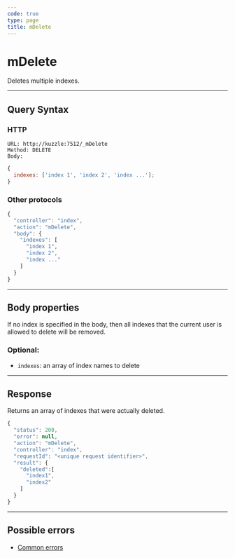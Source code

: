 ```yaml
---
code: true
type: page
title: mDelete
---
```


# mDelete



Deletes multiple indexes.

---

## Query Syntax

### HTTP

```http
URL: http://kuzzle:7512/_mDelete
Method: DELETE
Body:
```

```js
{
  indexes: ['index 1', 'index 2', 'index ...'];
}
```

### Other protocols

```js
{
  "controller": "index",
  "action": "mDelete",
  "body": {
    "indexes": [
      "index 1",
      "index 2",
      "index ..."
    ]
  }
}
```

---

## Body properties

If no index is specified in the body, then all indexes that the current user is allowed to delete will be removed.

### Optional:

- `indexes`: an array of index names to delete

---

## Response

Returns an array of indexes that were actually deleted.

```js
{
  "status": 200,
  "error": null,
  "action": "mDelete",
  "controller": "index",
  "requestId": "<unique request identifier>",
  "result": {
    "deleted":[
      "index1",
      "index2"
    ]
  }
}
```

---

## Possible errors

- [Common errors](/core/2/api/errors/types#common-errors)

